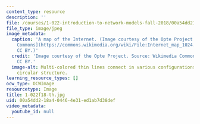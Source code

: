 ```yaml
---
content_type: resource
description: ''
file: /courses/1-022-introduction-to-network-models-fall-2018/00a54dd218a404464e31ed1ab7d38def_1-022f18-th.jpg
file_type: image/jpeg
image_metadata:
  caption: 'A map of the Internet. (Image courtesy of the Opte Project. Source: [Wikimedia
    Commons](https://commons.wikimedia.org/wiki/File:Internet_map_1024.jpg). License
    CC BY.)'
  credit: 'Image courtesy of the Opte Project. Source: Wikimedia Commons. License
    CC BY.'
  image-alt: Multi-colored thin lines connect in various configurations to form a
    circular structure.
learning_resource_types: []
ocw_type: OCWImage
resourcetype: Image
title: 1-022f18-th.jpg
uid: 00a54dd2-18a4-0446-4e31-ed1ab7d38def
video_metadata:
  youtube_id: null
---
```

